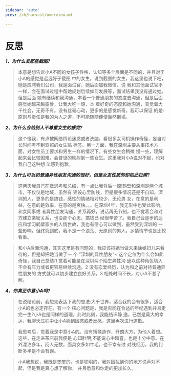 ```yaml
---
sidebar: 'auto'
prev: /zh/harvest/overview.md

---
```


# 反思

***1、为什么发那些截图?***

> 本意是想告诉小A不同的女孩子性格、认知等多个层面是不同的，并且对于小A的感觉是远远好于截图
中的女生。说到截图的女生，我这里也说下吧，她是应聘我们公司，我是面试官，她后面加我微信，说
我和其他面试官不一样，会在面试过程中帮她规划后续如何发展等，面试结果我没有通过她。但是后面
她有继续和我沟通，本着一个普通朋友的态度去沟通，但是后面感觉她越来越露骨，让我大吃一惊，本
着好奇的态度和她沟通，真觉着大千社会，无奇不有。没有丝毫心动，更多的是感觉新奇。我可以保证
的是:原则与责任是我的为人之道，不可能随随便便轰然倒塌。

***2、为什么会给别人不尊重女生的感觉?***

> 这个怪我，有点被网络舆论迷惑或者洗脑，看很多女司机操作奇怪，妄自对长时间考不到驾照的女生贴
标签。另一方面，我在深圳主要从事技术方面，对女性员工要求和男生一样的情况下，有些女生会稍微
慢一些，理解起来会比较困难，会普世的映射到一些女生。这里我对小A说对不起，也对我自己这种想
法感到抱歉。

***3、为什么可以和普通异性朋友沟通的很好，但是女友性质的却如此拉胯?***

> 这两天我自己在做思考和总结，有一点让我背后一惊!鹤壁和深圳是两个城市，不仅仅是地域，虽然有 建设心里防线，但是很多情况还是不自知。深圳的人，更多的是搞钱，感性的情绪相对较少，无论男 女，在意的是利益，在意的是效率，在意的是爽快。。。在深圳4年，我无形中也受此影响，和女同事或 者异性朋友沟通，关系再好，说话再无节制，也不觉着会和对方建立亲密关系，也没那个心思，搞钱已 经很辛苦了。我自己会逐步的适应和学习鹤壁家乡的人情世故，我也有信心可以做到，虽然受到深圳的 一些影响，但终究到底，我不是一个浪荡、无原则的男人，乡情情节也是比较看重。

> 和小A后面沟通，其实这里是有问题的，我应该把她当做未来徐媳妇儿来看待的，但是却把她当做了一 个 "深圳的异性朋友"~ 这个定位为什么会如此奇怪，我自己总结:1 觉着可能是在深圳两个陌生异性沟 通以这种角色切入不会有压力或者更容易继续沟通。2 没有恋爱经历，认为和之前对待普通异性朋友的 方式就可以初步建立良好关系。3 相处时间不长，对小A不甚了解。

***4、你真正中意小A吗?***

> 在说结论前，我想先表达下我的想法:大千世界，适合我的会有很多，适合小A的也必定存在，有一个
核心问题是，我是否能在合适的年纪遇到并且走完一生?小A也是同样的道理。此时此刻，我能结识静
逸，已然是莫大的幸运，我聊天过程中让小A感到困惑或者反感，这里再次进行道歉。

> 我思考后，觉着我是中意小A的。没有矫揉造作，开朗大方，为他人着想。这些，在走进茶店前我便是
心知肚明;不能说心中暗喜，也是十分中意。在外漂泊多年，阅人无数，面具女多如牛毛，也不幸有过
对线经历，我的判断多半是不会有误。

> 小A我想说，我既是笨笨的，也是聪明的，我对困扰到你的地方说声对不起，但是我是真心想了解你，
并且愿意和你走的更加长久。